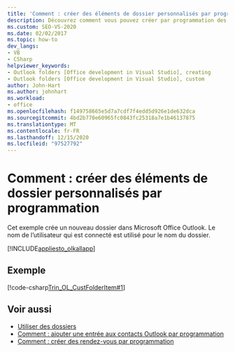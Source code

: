 ```yaml
---
title: 'Comment : créer des éléments de dossier personnalisés par programmation'
description: Découvrez comment vous pouvez créer par programmation des éléments de dossier personnalisés dans Microsoft Outlook à l’aide de Visual Studio.
ms.custom: SEO-VS-2020
ms.date: 02/02/2017
ms.topic: how-to
dev_langs:
- VB
- CSharp
helpviewer_keywords:
- Outlook folders [Office development in Visual Studio], creating
- Outlook folders [Office development in Visual Studio], custom
author: John-Hart
ms.author: johnhart
ms.workload:
- office
ms.openlocfilehash: f149758665e5d7a7cdf7f4edd5d926e1de632dca
ms.sourcegitcommit: 4bd2b770e60965fc0843fc25318a7e1b46137875
ms.translationtype: MT
ms.contentlocale: fr-FR
ms.lasthandoff: 12/15/2020
ms.locfileid: "97527792"
---
```

# <a name="how-to-programmatically-create-custom-folder-items"></a>Comment : créer des éléments de dossier personnalisés par programmation
  Cet exemple crée un nouveau dossier dans Microsoft Office Outlook. Le nom de l’utilisateur qui est connecté est utilisé pour le nom du dossier.

 [!INCLUDE[appliesto_olkallapp](../vsto/includes/appliesto-olkallapp-md.md)]

## <a name="example"></a>Exemple
 [!code-csharp[Trin_OL_CustFolderItem#1](../vsto/codesnippet/CSharp/Trin_OL_CustFolderItem/thisaddin.cs#1)]

## <a name="see-also"></a>Voir aussi
- [Utiliser des dossiers](../vsto/working-with-folders.md)
- [Comment : ajouter une entrée aux contacts Outlook par programmation](../vsto/how-to-programmatically-add-an-entry-to-outlook-contacts.md)
- [Comment : créer des rendez-vous par programmation](../vsto/how-to-programmatically-create-appointments.md)

